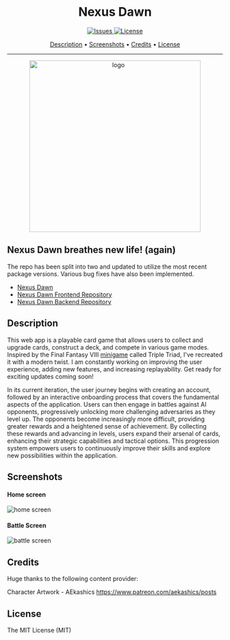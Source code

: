 <h1 align="center">
Nexus Dawn
</h1>

<p align="center">
  <a href="https://github.com/dustinstacy/triple-triad-reactjs/issues">
    <img src="https://img.shields.io/badge/Awesome-Yes-blue" alt="Issues">
  </a>
   <a href="#license">
    <img src="https://img.shields.io/badge/License-MIT-brightgreen" alt="License">
  </a>
</p>

<p align="center">
  <a href="#description">Description</a> •
  <a href="#screenshots">Screenshots</a> •
  <a href="#credits">Credits</a> •
  <a href="#license">License</a>
</p>

---

<div align="center">
<img height='400px' src='https://res.cloudinary.com/dsv7k92lb/image/upload/v1687034760/Nexus%20Dawn/logos/logo_c9eaj0.png' alt='logo'/>
<br/>
<h2></h2>
</div>

<p>
<h2>Nexus Dawn breathes new life! (again)</h2>
The repo has been split into two and updated to utilize the most recent package versions. Various bug fixes have also been implemented.
</p>

 - [Nexus Dawn](https://nexus-dawn.vercel.app)
 - [Nexus Dawn Frontend Repository](https://github.com/dustinstacy/nexus-dawn-frontend.git)
 - [Nexus Dawn Backend Repository](https://github.com/dustinstacy/nexus-dawn-backend.git)

## Description

This web app is a playable card game that allows users to collect and upgrade
cards, construct a deck, and compete in various game modes. Inspired by the
Final Fantasy VIII [minigame](https://finalfantasy.fandom.com/wiki/Triple_Triad)
called Triple Triad, I've recreated it with a modern twist. I am constantly
working on improving the user experience, adding new features, and increasing
replayability. Get ready for exciting updates coming soon!

In its current iteration, the user journey begins with creating an account,
followed by an interactive onboarding process that covers the fundamental
aspects of the application. Users can then engage in battles against AI
opponents, progressively unlocking more challenging adversaries as they level
up. The opponents become increasingly more difficult, providing greater rewards
and a heightened sense of achievement. By collecting these rewards and advancing
in levels, users expand their arsenal of cards, enhancing their strategic
capabilities and tactical options. This progression system empowers users to
continuously improve their skills and explore new possibilities within the
application.

## Screenshots

<h4>Home screen</h4>

![home screen](https://res.cloudinary.com/dsv7k92lb/image/upload/v1687034685/Nexus%20Dawn/Screenshots/homeScreen_nliptx.jpg)

<h4>Battle Screen</h4>

![battle screen](https://github.com/dustinstacy/triple-triad-reactjs/assets/70343773/3d7cd26b-8595-49a5-939e-008b1559a87f)

## Credits

Huge thanks to the following content provider:

Character Artwork - AEkashics <https://www.patreon.com/aekashics/posts>

## License

The MIT License (MIT)

